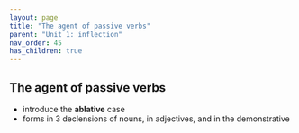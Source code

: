```yaml
---
layout: page
title: "The agent of passive verbs"
parent: "Unit 1: inflection"
nav_order: 45
has_children: true
---
```


## The agent of passive verbs

- introduce the **ablative** case
- forms in 3 declensions of nouns, in adjectives, and in the demonstrative